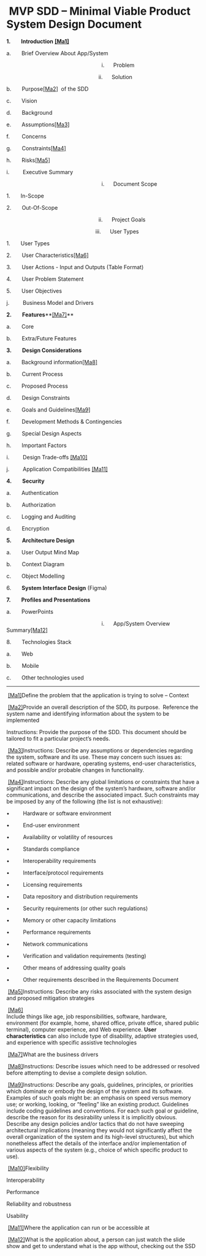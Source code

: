 #  MVP SDD – Minimal Viable Product System Design Document

**1.**       **Introduction** **[[Ma1]](#_msocom_1)** 

a.       Brief Overview About App/System

                                                               i.      Problem

                                                             ii.      Solution

b.       Purpose[[Ma2]](#_msocom_2)  of the SDD

c.       Vision

d.       Background

e.       Assumptions[[Ma3]](#_msocom_3) 

f.        Concerns

g.       Constraints[[Ma4]](#_msocom_4) 

h.       Risks[[Ma5]](#_msocom_5) 

i.         Executive Summary

                                                               i.      Document Scope

1.       In-Scope

2.       Out-Of-Scope

                                                             ii.      Project Goals

                                                           iii.      User Types

1.       User Types

2.       User Characteristics[[Ma6]](#_msocom_6) 

3.       User Actions - Input and Outputs (Table Format)

4.       User Problem Statement

5.       User Objectives

j.         Business Model and Drivers

**2.**       **Features****[[Ma7]](#_msocom_7)** 

a.       Core

b.       Extra/Future Features

**3.**       **Design Considerations**

a.       Background information[[Ma8]](#_msocom_8) 

b.       Current Process

c.       Proposed Process

d.       Design Constraints

e.       Goals and Guidelines[[Ma9]](#_msocom_9) 

f.        Development Methods & Contingencies

g.       Special Design Aspects

h.       Important Factors

i.         Design Trade-offs [[Ma10]](#_msocom_10) 

j.         Application Compatibilities [[Ma11]](#_msocom_11) 

**4.**       **Security**

a.       Authentication

b.       Authorization

c.       Logging and Auditing

d.       Encryption

**5.**       **Architecture Design**

a.       User Output Mind Map

b.       Context Diagram

c.       Object Modelling

6.       **System Interface Design** (Figma)

**7.**       **Profiles and Presentations**

a.       PowerPoints

                                                               i.      App/System Overview Summary[[Ma12]](#_msocom_12) 

8.       Technologies Stack

a.       Web

b.       Mobile

c.       Other technologies used  
  
  

---

 [[Ma1]](#_msoanchor_1)Define the problem that the application is trying to solve – Context

 [[Ma2]](#_msoanchor_2)Provide an overall description of the SDD, its purpose.  Reference the system name and identifying information about the system to be implemented

Instructions: Provide the purpose of the SDD. This document should be tailored to fit a particular project’s needs.

 [[Ma3]](#_msoanchor_3)Instructions: Describe any assumptions or dependencies regarding the system, software and its use. These may concern such issues as: related software or hardware, operating systems, end-user characteristics, and possible and/or probable changes in functionality.

 [[Ma4]](#_msoanchor_4)Instructions: Describe any global limitations or constraints that have a significant impact on the design of the system’s hardware, software and/or communications, and describe the associated impact. Such constraints may be imposed by any of the following (the list is not exhaustive):

•         Hardware or software environment

•         End-user environment

•         Availability or volatility of resources

•         Standards compliance

•         Interoperability requirements

•         Interface/protocol requirements

•         Licensing requirements

•         Data repository and distribution requirements

•         Security requirements (or other such regulations)

•         Memory or other capacity limitations

•         Performance requirements

•         Network communications

•         Verification and validation requirements (testing)

•         Other means of addressing quality goals

•         Other requirements described in the Requirements Document

 [[Ma5]](#_msoanchor_5)Instructions: Describe any risks associated with the system design and proposed mitigation strategies

 [[Ma6]](#_msoanchor_6)  
Include things like age, job responsibilities, software, hardware, environment (for example, home, shared office, private office, shared public terminal), computer experience, and Web experience. **User characteristics** can also include type of disability, adaptive strategies used, and experience with specific assistive technologies

 [[Ma7]](#_msoanchor_7)What are the business drivers

 [[Ma8]](#_msoanchor_8)Instructions: Describe issues which need to be addressed or resolved before attempting to devise a complete design solution.

 [[Ma9]](#_msoanchor_9)Instructions: Describe any goals, guidelines, principles, or priorities which dominate or embody the design of the system and its software. Examples of such goals might be: an emphasis on speed versus memory use; or working, looking, or “feeling” like an existing product. Guidelines include coding guidelines and conventions. For each such goal or guideline, describe the reason for its desirability unless it is implicitly obvious. Describe any design policies and/or tactics that do not have sweeping architectural implications (meaning they would not significantly affect the overall organization of the system and its high-level structures), but which nonetheless affect the details of the interface and/or implementation of various aspects of the system (e.g., choice of which specific product to use).

 [[Ma10]](#_msoanchor_10)Flexibility

Interoperability

Performance

Reliability and robustness

Usability

 [[Ma11]](#_msoanchor_11)Where the application can run or be accessible at

 [[Ma12]](#_msoanchor_12)What is the application about, a person can just watch the slide show and get to understand what is the app without, checking out the SSD
